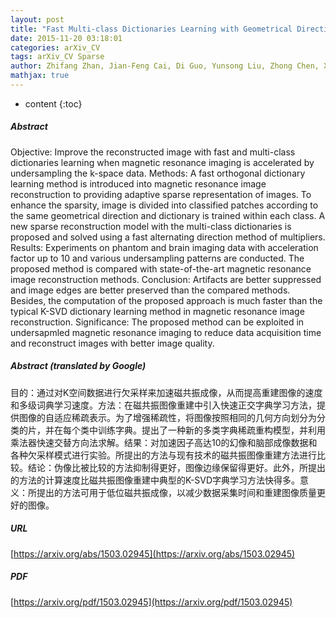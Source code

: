 ```yaml
---
layout: post
title: "Fast Multi-class Dictionaries Learning with Geometrical Directions in MRI Reconstruction"
date: 2015-11-20 03:18:01
categories: arXiv_CV
tags: arXiv_CV Sparse
author: Zhifang Zhan, Jian-Feng Cai, Di Guo, Yunsong Liu, Zhong Chen, Xiaobo Qu
mathjax: true
---
```


* content
{:toc}

##### Abstract
Objective: Improve the reconstructed image with fast and multi-class dictionaries learning when magnetic resonance imaging is accelerated by undersampling the k-space data. Methods: A fast orthogonal dictionary learning method is introduced into magnetic resonance image reconstruction to providing adaptive sparse representation of images. To enhance the sparsity, image is divided into classified patches according to the same geometrical direction and dictionary is trained within each class. A new sparse reconstruction model with the multi-class dictionaries is proposed and solved using a fast alternating direction method of multipliers. Results: Experiments on phantom and brain imaging data with acceleration factor up to 10 and various undersampling patterns are conducted. The proposed method is compared with state-of-the-art magnetic resonance image reconstruction methods. Conclusion: Artifacts are better suppressed and image edges are better preserved than the compared methods. Besides, the computation of the proposed approach is much faster than the typical K-SVD dictionary learning method in magnetic resonance image reconstruction. Significance: The proposed method can be exploited in undersapmled magnetic resonance imaging to reduce data acquisition time and reconstruct images with better image quality.

##### Abstract (translated by Google)
目的：通过对K空间数据进行欠采样来加速磁共振成像，从而提高重建图像的速度和多级词典学习速度。方法：在磁共振图像重建中引入快速正交字典学习方法，提供图像的自适应稀疏表示。为了增强稀疏性，将图像按照相同的几何方向划分为分类的片，并在每个类中训练字典。提出了一种新的多类字典稀疏重构模型，并利用乘法器快速交替方向法求解。结果：对加速因子高达10的幻像和脑部成像数据和各种欠采样模式进行实验。所提出的方法与现有技术的磁共振图像重建方法进行比较。结论：伪像比被比较的方法抑制得更好，图像边缘保留得更好。此外，所提出的方法的计算速度比磁共振图像重建中典型的K-SVD字典学习方法快得多。意义：所提出的方法可用于低位磁共振成像，以减少数据采集时间和重建图像质量更好的图像。

##### URL
[https://arxiv.org/abs/1503.02945](https://arxiv.org/abs/1503.02945)

##### PDF
[https://arxiv.org/pdf/1503.02945](https://arxiv.org/pdf/1503.02945)

